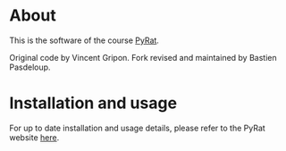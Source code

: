 # About

This is the software of the course [PyRat](https://formations.imt-atlantique.fr/pyrat).

Original code by Vincent Gripon. Fork revised and maintained by Bastien Pasdeloup.

# Installation and usage

For up to date installation and usage details, please refer to the PyRat website [here](https://formations.imt-atlantique.fr/pyrat/install/).
